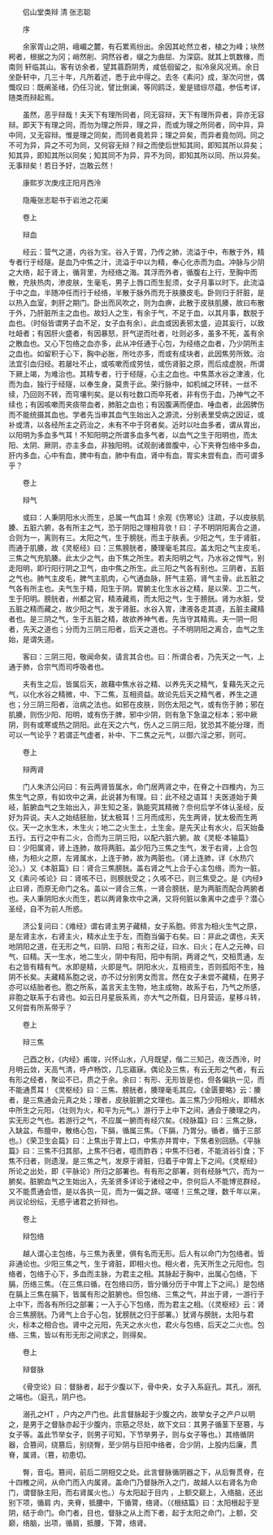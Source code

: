 <!-- { "loadSidebar": true } -->


　　侣山堂类辩 清 张志聪

　　序

　　余家胥山之阴，峨嵋之麓，有石累焉纷出。余因其屹然立者，植之为峰；块然枵者，根据之为冈；峭然削、洞然谷者，缀之为曲屈、为深窈。就其上筑数椽，而南则 轩临其山。客有访余者，望其蓊蔚阴秀，咸低徊留之，拟冷泉风况焉。余日坐卧轩中，几三十年，凡所着述，悉于此中得之。去冬《素问》成，渐次问世，偶慨叹曰：既阐圣绪，仍任习讹，譬比倒澜，等同鸥泛，爰是错综尽蕴，参伍考详，随类而辩起焉。

　　虽然，恶乎辩哉！夫天下有理所同者，同无容辩，天下有理所异者，异亦无容辩。即天下有理之同，而勿为理之所异，理之异，而或为理之所同者，同中异，异中同，又无容辩。惟是理之同矣，而同者竟若异；理之异矣，而异者竟勿同。同之不可为异，异之不可为同，又何容无辩？辩之而使后世知其同，即知其所以异矣；知其异，即知其所以同矣；知其同不为异，异不为同，即知其所以同、所以异矣。无事辩矣！若日予好，岂敢云然！

　　康熙岁次庚戌正阳月西泠

　　隐庵张志聪书于岩池之花阑

　　卷上

　　辩血

　　经云：营气之道，内谷为宝。谷入于胃，乃传之肺，流溢于中，布散于外，精专者行于经隧。是血乃中焦之汁，流溢于中以为精，奉心化赤而为血。冲脉与少阴之大络，起于肾上，循背里，为经络之海。其浮而外者，循腹右上行，至胸中而散，充肤热肉，渗皮肤，生毫毛，男子上唇口而生髭须，女子月事以时下。此流溢于中之血，半随冲任而行于经络，半散于脉外而充于肤腠皮毛。卧则归于肝脏，是以热入血室，刺肝之期门。卧出而风吹之，则为血痹，此散于皮肤肌腠，故曰布散于外，乃肝脏所主之血也。故妇人之生，有余于气，不足于血，以其月事，数脱于血也。（时俗皆谓男子血不足，女子血有余）。此血或因表邪太盛，迫其妄行，以致吐衄者；有因肝火盛者，有因暴怒，肝气逆而吐者，吐则必多，虽多不死，盖有余之散血也。又心下包络之血亦多，此从冲任通于心包，为经络之血者，乃少阴所主之血也。如留积于心下，胸中必胀，所吐亦多，而或有成块者，此因焦劳所致。治法宜引血归经。若屡吐不止，或咳嗽而成劳怯，或伤肾脏之原，而后成虚脱，所谓下厥上竭，为难治也。其精专者，行于经隧，心主之血也。中焦蒸水谷之津液，化而为血，独行于经隧，以奉生身，莫贵于此。荣行脉中，如机缄之环转，一丝不续，乃回则不转，而穹壤判矣。是以有吐数口而卒死者，非有伤于血，乃神气之不续也；有因咳嗽而夹痰带血者，肺脏之血也；有因腹满而便血、唾血者，此因脾伤而不能统摄其血也。学者先当审其血气生始出入之源流，分别表里受病之因证，或补或清，以各经所主之药治之，未有不中于窍者矣。近时以吐血多者，谓从胃出，以阳明为多血多气耳！不知阳明之所谓多血多气者，以血气之生于阳明也，而太阳、太阴、厥阴，亦主多血，非独阳明。试观剖诸兽腹中，心下夹脊包络中多血，肝内多血，心中有血，脾中有血，肺中有血，肾中有血，胃实未尝有血，而可谓多乎？

　　卷上

　　辩气

　　或曰：人秉阴阳水火而生，总属一气血耳！余观《伤寒论》注疏，子以皮肤肌腠、五脏六腑，各有所主之气，恐于阴阳之理相背欤！曰：子不明阴阳离合之道，合则为一，离则有三。太阳之气，生于膀胱，而主于肤表。少阳之气，生于肾脏，而通于肌腠，故《灵枢经》曰：三焦膀胱者，腠理毫毛其应。盖太阳之气主皮毛，三焦之气充肌腠。此太少之气，由下焦之所生。若夫阳明之气，乃水谷之悍气，别走阳明，即行阳行阴之卫气，由中焦之所生。此三阳之气各有别也。三阴者，五脏之气也。肺气主皮毛，脾气主肌肉，心气通血脉，肝气主筋，肾气主骨。此五脏之气各有所主也。夫气生于精，阳生于阴。胃腑主化生水谷之精，是以荣、卫二气，生于阳明。膀胱者，州都之官，精液藏焉，而太阳之气，生于膀胱。肾为水脏，受五脏之精而藏之，故少阳之气，发于肾脏。水谷入胃，津液各走其道，五脏主藏精者也。是三阴之气，生于五脏之精，故欲养神气者。先当守其精焉。夫一阴一阳者，先天之道也；分而为三阴三阳者，后天之道也。子不明阴阳之离合，血气之生始，是谓失道。

　　客曰：三阴三阳，敬闻命矣，请言其合也。曰：所谓合者，乃先天之一气，上通于肺，合宗气而司呼吸者也。

　　夫有生之后，皆属后天，故藉中焦水谷之精、以养先天之精气，复藉先天之元气，以化水谷之精微，中、下二焦，互相资益。故论先后天之精气者，养生之道也；分三阴三阳者，治病之法也。如邪在皮肤，则伤太阳之气，或有伤于肺；邪在肌腠，则伤少阳、阳明，或有伤于脾，邪中少阴，则有急下急温之标本；邪中厥阴，则有或寒或热之阴阳。此在天之六气，伤人之三阴三阳，犹恐其不能分理，而可以一气论乎？若谓正气虚者，补中、下二焦之元气，以御六淫之邪，则可。

　　卷上

　　辩两肾

　　门人朱济公问曰：有云两肾皆属水，命门居两肾之中，在脊之十四椎内，为三焦生气之原，有如坎中之满，此说甚为有理。曰：此不经之语耳！夫医道始于黄岐，脏腑血气之生始出入，非生知之圣，孰能究其精微？奈何后学不体认圣经，反好为异说。夫人之始结胚胎，犹太极耳！三月而成形，先生两肾，犹太极而生两仪。天一之水生木，木生火；地二之火生土，土生金。是先天止有水火，后天始备五行。五行之中有二火，合而为三阴三阳，以配六脏六腑。故《灵枢·本输篇》曰：少阳属肾，肾上连肺，故将两脏。盖少阳乃三焦之生气，发于右肾，上合包络，为相火之原，左肾属水，上连于肺，故为两脏也。（肾上连肺，详《水热穴沦》。）又《本脏篇》曰：肾合三焦膀胱。盖右肾之气上合于心主包络，而为一脏。又《素问·咳论》曰：肾咳不已，则膀胱受之；久咳不已，则三焦受之。是《内经》止曰肾，而原无命门之名。盖以一肾合三焦，一肾合膀胱，是为两脏而配合两腑者也。夫人秉阴阳水火而生，若以两肾象坎中之满，又将何脏以象离中之虚乎？潜心圣经，自不为前人所惑。

　　济公复问曰：《难经》谓右肾主男子藏精，女子系胞。师言为相火生气之原，是左肾主水，右肾主火，精水止生于左，而胞当偏于右矣。曰：非此之谓也，夫天地阴阳之道，在无形之气，曰阴、曰阳；有形之征，曰水、曰火；在人之元神，曰气、曰精。天一生水，地二生火，阴中有阳，阳中有阴，两肾之气，交相贯通，左右之皆有精有气。水即是精，火即是气。阴阳水火，互相资生，否则孤阳不生，独阴不长矣。夫藏精系胞之说，亦不过分别男女而言。然在女子未尝不藏精，在男子亦可以结胎者也。胞之所系，盖言天主生物，地主成物，故系于右，乃气之所感，非胞之联系于右肾也。如云日月星辰系焉，亦大气之所载，日月营运，星移斗转，又何尝有所系带乎？

　　卷上

　　辩三焦

　　己酉之秋，《内经》甫竣，兴怀山水，八月既望，偕二三知己，夜泛西泠，时月明云敛，天高气清，呼卢畅饮，几忘寤寐。偶论及三焦，有云无形之气者，有云有形之经者，聚讼不已，质之于余。余曰：有形、无形皆是也，但各偏执一见，而不能通贯耳！《灵枢经》曰：三焦、膀胱者，腠理毫毛其应。《金匮要略》云：腠者，是三焦通会元真之处；理者，皮肤脏腑之文理也。盖三焦乃少阳相火，即精水中所生之元阳，（壮则为火，和平为元气。）游行于上中下之间，通会于腠理之内，实无形之气也。若游行之气，不应属一腑而有经穴矣。《经脉篇》曰：三焦之脉，入缺盆，布膻中，散络心包，下膈，循属三焦。（下膈，乃胃分。循者，循于三部也。）《荣卫生会篇》曰：上焦出于胃上口，中焦亦并胃中，下焦者别回肠。《平脉篇》曰：三焦不归其部，上焦不归者，噫而酢吞；中焦不归者，不能消谷引食；下焦不归者，则遗溲。是三焦之气，发原于肾脏，归着于中胃上下之间。《灵枢经》所论之出处，即《平脉论》所归之部署也。有有形之部署，则有经脉气穴，而为一腑矣。脏腑血气之生始出入，先圣贤多详论于诸经之中，奈何后人不能博览群经，又不能贯通会悟，是以各执一见，而为一偏之辞。嗟嗟！三焦之理，数千年以来，尚议论纷纭，无惑乎诸君之折辩也。

　　卷上

　　辩包络

　　越人谓心主包络，与三焦为表里，俱有名而无形。后人有以命门为包络者。皆非通论也。少阳三焦之气，生于肾脏，即相火也。相火者，先天所生之元阳也。包络者，包络于心下，多血而主脉，为君主之相。其脉起于胸中，出属心包络，下膈，历络三焦。（在三焦曰循，在包络曰历，皆分循分历于中胃上下之间。）是包络在膈上三焦在膈下，皆属有形之脏腑也。但包络、三焦之气，并出于肾，一游行于上中下，而各有所归之部署；一入于心下包络，而为君主之相。（《灵枢经》云：肾合三焦膀胱。乃肾气上合于心包，犹膀胱之归于部署。）犹肾与膀胱，太阳与君火，标本之相合也。肾中之元阳，先天之水火也，君火与包络，后天之二火也。包络、三焦，皆以有形无形之间求之，则得矣。

　　卷上

　　辩督脉

　　《骨空论》曰：督脉者，起于少腹以下，骨中央，女子入系庭孔。其孔，溺孔之端也。（庭孔，阴户也。

　　溺孔之HT ，户内之产门也。此言督脉起于少腹之内，故举女子之产户以明之，是男于之督脉亦起于少腹内，宗筋之尽处，故下文曰：其男子循茎下至篡，与女子等。盖此节举女子，则男子可知，下节举男子，则与女子等也。）其络循阴器，合篡间，绕篡后，别绕臀，至少阴与巨阳中络者，合少阴，上股内后廉，贯脊，属肾。（篡，初患切。

　　臀，音屯。篡间，前后二阴相交之处。此言督脉循阴器之下，从后臀贯脊，在十四椎之间，从命门而入内属肾。盖命门乃督脉所入之门，故越人以右肾名为命门，谓督脉主阳，而右肾属火也。）与太阳起于目内 ，上额交巅上，入络脑，还出别下项，循肩 内，夹脊，抵腰中，下循膂，络肾。（《根结篇》曰：太阳根起于至阴，结于命门。命门者，目也，督脉之从上而下者，起于太阳之命门，上额，交巅，络脑，出项，循肩，抵腰，下膂，络肾。

